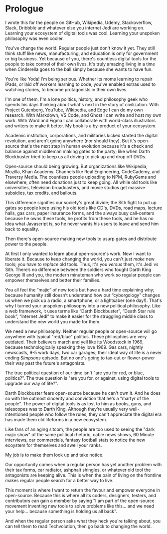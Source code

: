 # Prologue

I wrote this for the people on GitHub, Wikipedia, Udemy, Stackoverflow, Slack, Dribbble and whatever else you internet Jedi are working on. Learning your ecosystem of digital tools was cool. Learning your unspoken philosophy was even cooler.

You've change the world. Regular people just don't know it yet. They still think stuff like news, manufacturing, and education is only for government or big business. Yet because of you, there's countless digital tools for the people to take control of their own lives. It's truly amazing living in a time when Cinderella goes to the ball simply because she wants to have fun.

You're like Yoda! I'm being serious. Whether its moms learning to repair iPads, or laid off workers learning to code, you've enabled extras used to watching stories, to become protagonists in their own lives.

I'm one of them. I'm a lone politics, history, and philosophy geek who spends his days thinking about what's next in the story of civilization. With Project Gutenberg, YouTube, Wikipedia, and Edge I can do my own research. With Markdown, VS Code, and Ghost I can write and host my own work. With Word and Figma I can collaborate with world-class illustrators and writers to make it better. My book is a by-product of your ecosystem.

Academic institution, corporations, and militaries kicked started the digital revolution, and aren't going anywhere (nor should they). But it's open-source that's the next step in human evolution because it's a check and balance against middleman making gates to the party; like when Darth Blockbuster tried to keep us all driving to pick up and drop off DVDs.

Open-source should being growing. But organizations like Wikipedia, Mozilla, Khan Academy. Channels like Real Engineering, CodeCademy, and Traversy Media. The countless people uploading to NPM, RubyGems and elsewhere, often need donations just to keep going. All while old tools like universities, television broadcasters, and movie studios get massive subsidies, tax credits, and bailouts.

This difference signifies our society's great divide; the Sith fight to put up gates so people keep using his old tools like CD's, DVDs, road maps, lecture halls, gas cars, paper insurance forms, and the always busy call-centers because he owns these tools, he profits from these tools, and he has no idea what Javascript is, so he never wants his users to leave and send him back to equality.

Then there's open-source making new tools to usurp gates and distribute power to the people.

At first I only wanted to learn about open-source's work. Now I want to liberate it. Because to keep changing the world, you can't just _make_ new tools; you have to _replace_ old tools. Thus, it's you _versus_ them, it's Jedi vs Sith. There’s no difference between the soldiers who fought Darth King George III and you, the modern minuteman who work so regular people can empower themselves and better their families.

You all feel the “majic” of new tools but have a hard time explaining why; because humanity still doesn’t understand how our “cyborgology” changes us when we pick up a radio, a smartphone, or a lightsaber (one day!). That's why I turned your unspoken philosophy into a new political philosophy. Like a web framework, it uses terms like “Darth Blockbuster”, “Death Star rule book”, “internet Jedi” to make it easier for the struggling middle class to understand the new world you made for them.

We need a new philosophy. Neither regular people or open-source will go anywhere with typical "red/blue" politics. These philosphies are very outdated. Their believers march and yell like its Woodstock in 1969, because technologically speaking they love 1969. Gas cars, nightly newscasts, 9-5 work days, two car garages; their ideal way of life is a never ending _Simpsons_ episode. But no one's going to tax-cut or flower-power their way past the future's antagonists.

The true political question of our time isn't "are you for red, or blue, politics?". The true question is "are you for, or against, using digital tools to upgrade our way of life?".

Darth Blockbuster fears open-source because he can't own it. And he does so with the outmost sincerity and conviction that he's a “martyr of the people”. The power of digital tools is as lost to him as books, guns, and telescopes was to Darth King. Although they’re usually very well-intentioned people who follow the rules, they can't appreciate the digital era has made them old lifeforms in a new ecosystem.

Like fans of an aging sitcom, the people are too used to seeing the "dark majic show" of the same political rhetoric, cable news shows, 60 Minute interviews, car commercials, fantasy football stats to notice the new ecoystem for themselves and swell your ranks.

My job is to make them look up and take notice.

Our opportunity comes when a regular person has yet another problem with their tax forms, car radiator, ashphalt shingles, or whatever old tool the antagonists are keeping alive. This is when the pain of living on the frontline makes regular people search for a better way to live.

This moment is where I want to return the favour and empower everyone in open-source. Because this is where all its coders, designers, testers, and contributors can gain a member by saying "I am part of the open-source movement inventing new tools to solve problems like this... and we need your help... because something is holding us all back".

And when the regular person asks what they heck you're talking about, you can tell them to read Techvolution, then go back to changing the world.